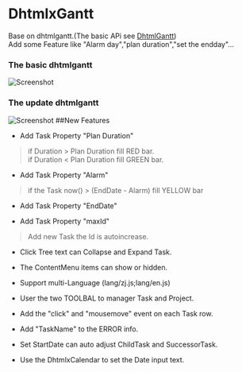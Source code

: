 DhtmlxGantt
======
Base on dhtmlgantt.(The basic APi see [DhtmlGantt](http://dhtmlx.com/docs/products/dhtmlxGantt/index.shtml))  
Add some Feature like "Alarm day","plan duration","set the endday"...  
### The basic dhtmlgantt
![Screenshot](https://raw.github.com/zuing/dhtmlxgantt/master/dhtmlx3/dhtmlxGantt/codebase/imgs/basic_gantt.jpg)
### The update dhtmlgantt
![Screenshot](https://raw.github.com/zuing/dhtmlxgantt/master/dhtmlx3/dhtmlxGantt/codebase/imgs/update_gantt.jpg)
##New Features
* Add Task Property "Plan Duration"
>if Duration > Plan Duration fill RED   bar.  
>if Duration < Plan Duration fill GREEN bar.

* Add Task Property "Alarm"
>if the Task  now() > (EndDate - Alarm) fill YELLOW bar

* Add Task Property "EndDate"

* Add Task Property "maxId"
>Add new Task the Id is autoincrease.

* Click Tree text can Collapse and Expand Task.

* The ContentMenu items can show or hidden.

* Support multi-Language (lang/zj.js;lang/en.js)

* User the two TOOLBAL to manager Task and Project.

* Add the "click" and "mousemove" event on each Task row.

* Add "TaskName" to the ERROR info.

* Set StartDate can auto adjust ChildTask and SuccessorTask.

* Use the DhtmlxCalendar to set the Date input text.